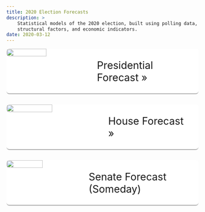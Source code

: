 ```yaml
---
title: 2020 Election Forecasts
description: >
    Statistical models of the 2020 election, built using polling data,
    structural factors, and economic indicators.
date: 2020-03-12
---
```


<div class="promo">
<img src="/election-2020/wh.jpg">
<a href="/projects/president-20/">Presidential Forecast &raquo;</a>
</div>

<div class="promo">
<img src="/election-2020/capitol.jpg">
<a href="/projects/us-house-20/">House Forecast &raquo;</a>
</div>

<div class="promo">
<img src="/election-2020/senate.jpg">
<a class="broken" href="#">Senate Forecast (Someday)</a>
</div>

<style>
.promo {
    width: 100%;
    display: flex;
    background: white;
    font-size: 20pt;
    margin-bottom: 1em;
    border-radius: 8px;
    border-bottom: 2px solid #aaa;
}
.promo img {
    width: 50%;
    max-width: 3in;
    border-radius: 8px 0 0 7px;
    align-self: flex-start;
}
.promo a {
    padding: 1em;
    margin: auto;
    text-decoration: none;
}
.promo a:hover {
    color: black;
    text-decoration: underline;
}
.promo a.broken:hover {
    cursor: default;
    text-decoration: none;
}

@media screen and (max-width: 540px) {
    .promo {
        flex-direction: column;
    }

    .promo img {
        max-width: unset;
        width: 100%;
        border-radius: 8px 8px 0 0;
    }
}
</style>
